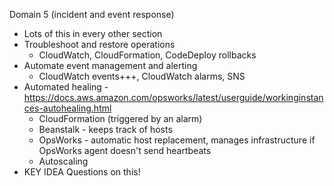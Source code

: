 Domain 5 (incident and event response)
- Lots of this in every other section
- Troubleshoot and restore operations
  - CloudWatch, CloudFormation, CodeDeploy rollbacks
- Automate event management and alerting
  - CloudWatch events+++, CloudWatch alarms, SNS
- Automated healing - https://docs.aws.amazon.com/opsworks/latest/userguide/workinginstances-autohealing.html
  - CloudFormation (triggered by an alarm)
  - Beanstalk - keeps track of hosts
  - OpsWorks - automatic host replacement, manages infrastructure if OpsWorks agent doesn't send heartbeats
  - Autoscaling
- KEY IDEA Questions on this!
